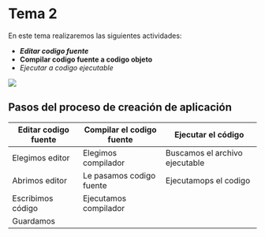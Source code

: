 # Tema 2

En este tema realizaremos las siguientes actividades:

- ***Editar codigo fuente***
- **Compilar codigo fuente a codigo objeto**
- *Ejecutar a codigo ejecutable*

![](https://localdab.org/wp-content/uploads/2022/11/Compiler-2.jpg)

## Pasos del proceso de creación de aplicación

Editar codigo fuente | Compilar el codigo fuente  | Ejecutar el código
---------------------|----------------------------|---------------------
  Elegimos editor    |  Elegimos compilador      |  Buscamos el archivo ejecutable
  Abrimos editor     |  Le pasamos codigo fuente |  Ejecutamops el codigo
  Escribimos código  |  Ejecutamos compilador    |
  Guardamos          |  
